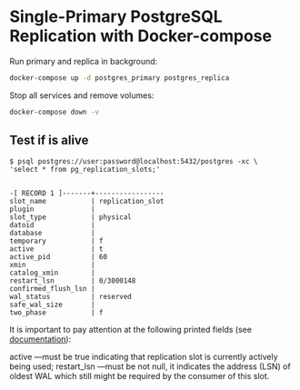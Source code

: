 # Single-Primary PostgreSQL Replication with Docker-compose

Run primary and replica in background:
```bash
docker-compose up -d postgres_primary postgres_replica
```

Stop all services and remove volumes:
```bash
docker-compose down -v
```

## Test if is alive

```shell
$ psql postgres://user:password@localhost:5432/postgres -xc \
'select * from pg_replication_slots;'


-[ RECORD 1 ]-------+-----------------
slot_name           | replication_slot
plugin              | 
slot_type           | physical
datoid              | 
database            | 
temporary           | f
active              | t
active_pid          | 60
xmin                | 
catalog_xmin        | 
restart_lsn         | 0/3000148
confirmed_flush_lsn | 
wal_status          | reserved
safe_wal_size       | 
two_phase           | f
```

It is important to pay attention at the following printed fields (see [documentation](https://www.postgresql.org/docs/14/view-pg-replication-slots.html)):

active —must be true indicating that replication slot is currently actively being used;
restart_lsn —must be not null, it indicates the address (LSN) of oldest WAL which still might be required by the consumer of this slot.
